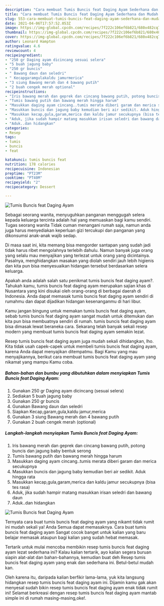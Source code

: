 ```yaml
---
description: "Cara membuat Tumis Buncis feat Daging Ayam Sederhana dan Mudah Dibuat"
title: "Cara membuat Tumis Buncis feat Daging Ayam Sederhana dan Mudah Dibuat"
slug: 553-cara-membuat-tumis-buncis-feat-daging-ayam-sederhana-dan-mudah-dibuat
date: 2021-04-06T17:57:52.053Z
image: https://img-global.cpcdn.com/recipes/7f222c106ef6b821/680x482cq70/tumis-buncis-feat-daging-ayam-foto-resep-utama.jpg
thumbnail: https://img-global.cpcdn.com/recipes/7f222c106ef6b821/680x482cq70/tumis-buncis-feat-daging-ayam-foto-resep-utama.jpg
cover: https://img-global.cpcdn.com/recipes/7f222c106ef6b821/680x482cq70/tumis-buncis-feat-daging-ayam-foto-resep-utama.jpg
author: Leonard Hampton
ratingvalue: 4.6
reviewcount: 4
recipeingredient:
- "250 gr Daging ayam dicincang sesuai selera"
- "5 buah jagung baby"
- "250 gr buncis"
- " Bawang daun dan seledri"
- " Kecapgaramgulakaldu jamurmerica"
- "3 siung Bawang merah dan 4 bawang putih"
- "2 buah cengek merah optional"
recipeinstructions:
- "Iris bawang merah dan geprek dan cincang bawang putih, potong buncis dan jagung baby bentuk serong"
- "Tumis bawang putih dan bawang merah hingga harum"
- "Masukkan daging ayam cincang..tumis merata diberi garam dan merica secukupnya"
- "Masukkan buncis dan jagung baby kemudian beri air sedikit. Aduk hingga rata"
- "Masukkan kecap,gula,garam,merica dan kaldu jamur secukupnya (bisa tes rasa)"
- "Aduk, jika sudah hampir matang masukkan irisan seledri dan bawang daun"
- "Aduk..dan hidangkan"
categories:
- Resep
tags:
- tumis
- buncis
- feat

katakunci: tumis buncis feat 
nutrition: 178 calories
recipecuisine: Indonesian
preptime: "PT23M"
cooktime: "PT40M"
recipeyield: "2"
recipecategory: Dessert

---
```



![Tumis Buncis feat Daging Ayam](https://img-global.cpcdn.com/recipes/7f222c106ef6b821/680x482cq70/tumis-buncis-feat-daging-ayam-foto-resep-utama.jpg)

Sebagai seorang wanita, menyuguhkan panganan menggugah selera kepada keluarga tercinta adalah hal yang memuaskan bagi kamu sendiri. Tugas seorang  wanita Tidak cuman menangani rumah saja, namun anda juga harus menyediakan keperluan gizi tercukupi dan panganan yang dikonsumsi anak-anak wajib sedap.

Di masa  saat ini, kita memang bisa mengorder santapan yang sudah jadi tidak harus ribet mengolahnya terlebih dahulu. Namun banyak juga orang yang selalu mau menyajikan yang terlezat untuk orang yang dicintainya. Pasalnya, menghidangkan masakan yang diolah sendiri jauh lebih higienis dan kita pun bisa menyesuaikan hidangan tersebut berdasarkan selera keluarga. 



Apakah anda adalah salah satu penikmat tumis buncis feat daging ayam?. Tahukah kamu, tumis buncis feat daging ayam merupakan sajian khas di Nusantara yang kini disukai oleh orang-orang di berbagai daerah di Indonesia. Anda dapat memasak tumis buncis feat daging ayam sendiri di rumahmu dan dapat dijadikan hidangan kesenanganmu di hari libur.

Kamu jangan bingung untuk memakan tumis buncis feat daging ayam, sebab tumis buncis feat daging ayam sangat mudah untuk ditemukan dan kita pun bisa membuatnya sendiri di rumah. tumis buncis feat daging ayam bisa dimasak lewat beraneka cara. Sekarang telah banyak sekali resep modern yang membuat tumis buncis feat daging ayam semakin lezat.

Resep tumis buncis feat daging ayam juga mudah sekali dihidangkan, lho. Kita tidak usah capek-capek untuk membeli tumis buncis feat daging ayam, karena Anda dapat menyajikan ditempatmu. Bagi Kamu yang mau menyajikannya, berikut cara membuat tumis buncis feat daging ayam yang nikamat yang mampu Kamu coba.

<!--inarticleads1-->

##### Bahan-bahan dan bumbu yang dibutuhkan dalam menyiapkan Tumis Buncis feat Daging Ayam:

1. Gunakan 250 gr Daging ayam dicincang (sesuai selera)
1. Sediakan 5 buah jagung baby
1. Gunakan 250 gr buncis
1. Gunakan  Bawang daun dan seledri
1. Siapkan  Kecap,garam,gula,kaldu jamur,merica
1. Gunakan 3 siung Bawang merah dan 4 bawang putih
1. Gunakan 2 buah cengek merah (optional)




<!--inarticleads2-->

##### Langkah-langkah menyiapkan Tumis Buncis feat Daging Ayam:

1. Iris bawang merah dan geprek dan cincang bawang putih, potong buncis dan jagung baby bentuk serong
1. Tumis bawang putih dan bawang merah hingga harum
1. Masukkan daging ayam cincang..tumis merata diberi garam dan merica secukupnya
1. Masukkan buncis dan jagung baby kemudian beri air sedikit. Aduk hingga rata
1. Masukkan kecap,gula,garam,merica dan kaldu jamur secukupnya (bisa tes rasa)
1. Aduk, jika sudah hampir matang masukkan irisan seledri dan bawang daun
1. Aduk..dan hidangkan
<img src="https://img-global.cpcdn.com/steps/50e7ddfd28aa731e/160x128cq70/tumis-buncis-feat-daging-ayam-langkah-memasak-7-foto.jpg" alt="Tumis Buncis feat Daging Ayam">



Ternyata cara buat tumis buncis feat daging ayam yang nikamt tidak rumit ini mudah sekali ya! Anda Semua dapat memasaknya. Cara buat tumis buncis feat daging ayam Sangat cocok banget untuk kalian yang baru belajar memasak ataupun bagi kalian yang sudah hebat memasak.

Tertarik untuk mulai mencoba membikin resep tumis buncis feat daging ayam lezat sederhana ini? Kalau kalian tertarik, ayo kalian segera buruan siapin alat-alat dan bahan-bahannya, kemudian buat deh Resep tumis buncis feat daging ayam yang enak dan sederhana ini. Betul-betul mudah kan. 

Oleh karena itu, daripada kalian berfikir lama-lama, yuk kita langsung hidangkan resep tumis buncis feat daging ayam ini. Dijamin kamu gak akan menyesal sudah bikin resep tumis buncis feat daging ayam enak tidak rumit ini! Selamat berkreasi dengan resep tumis buncis feat daging ayam mantab simple ini di rumah masing-masing,oke!.

